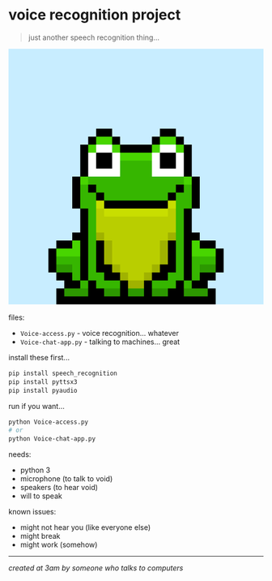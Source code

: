 # voice recognition project
> just another speech recognition thing...

![tired frog](frog.gif)

files:
- `Voice-access.py` - voice recognition... whatever
- `Voice-chat-app.py` - talking to machines... great

install these first...
```bash
pip install speech_recognition
pip install pyttsx3
pip install pyaudio
```

run if you want...
```bash
python Voice-access.py
# or
python Voice-chat-app.py
```

needs:
- python 3
- microphone (to talk to void)
- speakers (to hear void)
- will to speak

known issues:
- might not hear you (like everyone else)
- might break
- might work (somehow)

---
*created at 3am by someone who talks to computers*
